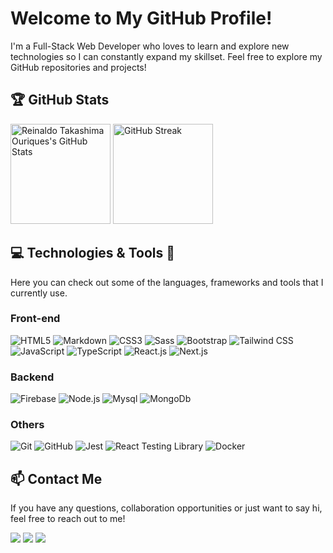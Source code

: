 
# Welcome to My GitHub Profile! 

I'm a Full-Stack Web Developer who loves to learn and explore new technologies so I can constantly expand my skillset. Feel free to explore my GitHub repositories and projects!

<div style="align: center;">
  <h2>🏆 GitHub Stats</h2>
    <img alt="Reinaldo Takashima Ouriques's GitHub Stats" src="https://github-readme-stats.vercel.app/api?username=ReinaldoTOuriques&show_icons=true&count_private=true&theme=dark" height="160em">
    <img alt="GitHub Streak" src="https://github-readme-streak-stats.herokuapp.com/?user=ReinaldoTOuriques&layout=compact&theme=dark" height="160em">
</div>

## 💻 Technologies & Tools 🧰
Here you can check out some of the languages, frameworks and tools that I currently use.

### Front-end 
<div>
  <img alt="HTML5" src="https://img.shields.io/badge/-HTML5-E34F26?style=for-the-badge&logo=html5&logoColor=white">
  <img alt="Markdown" src="https://img.shields.io/badge/Markdown-000000?style=for-the-badge&logo=markdown&logoColor=white">
  <img alt="CSS3" src="https://img.shields.io/badge/-CSS3-1572B6?style=for-the-badge&logo=css3&logoColor=white">
  <img alt="Sass" src="https://img.shields.io/badge/Sass-CC6699?style=for-the-badge&logo=sass&logoColor=white">
  <img alt="Bootstrap" src="https://img.shields.io/badge/-Bootstrap-7952B3?style=for-the-badge&logo=bootstrap&logoColor=white">
  <img alt="Tailwind CSS" src="https://img.shields.io/badge/Tailwind_CSS-38B2AC?style=for-the-badge&logo=tailwind-css&logoColor=white">
  <img alt="JavaScript" src="https://img.shields.io/badge/-JavaScript-F7DF1E?style=for-the-badge&logo=javascript&logoColor=black">
  <img alt="TypeScript" src="https://img.shields.io/badge/-TypeScript-007ACC?style=for-the-badge&logo=typescript&logoColor=white">
  <img alt="React.js" src="https://img.shields.io/badge/-React.js-61DAFB?style=for-the-badge&logo=react&logoColor=black">
  <img alt="Next.js" src="https://img.shields.io/badge/Next.js-000000?style=for-the-badge&logo=next.js&logoColor=white">
</div>

### Backend
<div>
  <img alt="Firebase" src="https://img.shields.io/badge/-Firebase-FFCA28?style=for-the-badge&logo=firebase&logoColor=black">
  <img alt="Node.js" src="https://img.shields.io/badge/Node.js-339933?style=for-the-badge&logo=nodedotjs&logoColor=white">
  <img alt="Mysql" src="https://img.shields.io/badge/MySQL-005C84?style=for-the-badge&logo=mysql&logoColor=white">
  <img alt="MongoDb" src="https://img.shields.io/badge/MongoDB-4EA94B?style=for-the-badge&logo=mongodb&logoColor=white">
</div>

### Others
<div>
  <img alt="Git" src="https://img.shields.io/badge/GIT-E44C30?style=for-the-badge&logo=git&logoColor=white">
   <img alt="GitHub" src="https://img.shields.io/badge/GitHub-181717?style=for-the-badge&logo=github&logoColor=white">
  <img alt="Jest" src="https://img.shields.io/badge/Jest-C21325?style=for-the-badge&logo=jest&logoColor=white">
  <img alt="React Testing Library" src="https://img.shields.io/badge/React_Testing_Library-E33332?style=for-the-badge&logo=testing-library&logoColor=white">
   <img alt="Docker" src="https://img.shields.io/badge/Docker-2CA5E0?style=for-the-badge&logo=docker&logoColor=white">
</div>

## 📫 Contact Me
If you have any questions, collaboration opportunities or just want to say hi, feel free to reach out to me!

<div>
  <a href="https://www.linkedin.com/in/reinaldotaka/" target="_blank" rel="noopener"><img src="https://img.shields.io/badge/-LinkedIn-%230077B5?style=for-the-badge&logo=linkedin&logoColor=white" target="_blank"></a> 
  <a href ="mailto:reinaldotouriques@gmail.com"><img src="https://img.shields.io/badge/-Gmail-%23333?style=for-the-badge&logo=gmail&logoColor=white" target="_blank"></a>
  <a href="https://www.instagram.com/reinaldot.ouriques/" target="_blank" rel="noopener"><img src="https://img.shields.io/badge/-Instagram-%23E4405F?style=for-the-badge&logo=instagram&logoColor=white" target="_blank"></a> 
</div>
